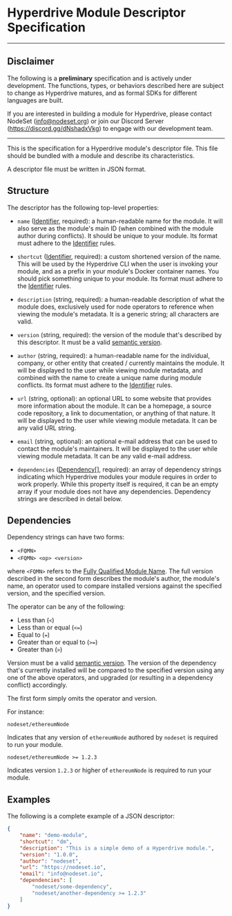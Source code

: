 # Hyperdrive Module Descriptor Specification

---

## Disclaimer

The following is a **preliminary** specification and is actively under development. The functions, types, or behaviors described here are subject to change as Hyperdrive matures, and as formal SDKs for different languages are built.

If you are interested in building a module for Hyperdrive, please contact NodeSet (info@nodeset.org) or join our Discord Server (https://discord.gg/dNshadxVkg) to engage with our development team.

---

This is the specification for a Hyperdrive module's descriptor file. This file should be bundled with a module and describe its characteristics.

A descriptor file must be written in JSON format.


## Structure

The descriptor has the following top-level properties:


- `name` ([Identifier](./types.md#identifier), required): a human-readable name for the module. It will also serve as the module's main ID (when combined with the module author during conflicts). It should be unique to your module. Its format must adhere to the [Identifier](./types.md#identifier) rules.

- `shortcut` ([Identifier](./types.md#identifier), required): a custom shortened version of the name. This will be used by the Hyperdrive CLI when the user is invoking your module, and as a prefix in your module's Docker container names. You should pick something unique to your module. Its format must adhere to the [Identifier](./types.md#identifier) rules.

- `description` (string, required): a human-readable description of what the module does, exclusively used for node operators to reference when viewing the module's metadata. It is a generic string; all characters are valid.

- `version` (string, required): the version of the module that's described by this descriptor. It must be a valid [semantic version](https://semver.org/).

- `author` (string, required): a human-readable name for the individual, company, or other entity that created / currently maintains the module. It will be displayed to the user while viewing module metadata, and combined with the name to create a unique name during module conflicts. Its format must adhere to the [Identifier](./types.md#identifier) rules.

- `url` (string, optional): an optional URL to some website that provides more information about the module. It can be a homepage, a source code repository, a link to documentation, or anything of that nature. It will be displayed to the user while viewing module metadata. It can be any valid URL string.

- `email` (string, optional): an optional e-mail address that can be used to contact the module's maintainers. It will be displayed to the user while viewing module metadata. It can be any valid e-mail address.

- `dependencies` ([Dependency\[\]](#dependencies), required): an array of dependency strings indicating which Hyperdrive modules your module requires in order to work properly. While this property itself is required, it can be an empty array if your module does not have any dependencies. Dependency strings are described in detail below.


## Dependencies

Dependency strings can have two forms:

- `<FQMN>`
- `<FQMN> <op> <version>`

where `<FQMN>` refers to the [Fully Qualified Module Name](./types.md#fully-qualified-module-name). The full version described in the second form describes the module's author, the module's name, an operator used to compare installed versions against the specified version, and the specified version.

The operator can be any of the following:

- Less than (`<`)
- Less than or equal (`<=`)
- Equal to (`=`)
- Greater than or equal to (`>=`)
- Greater than (`>`)

Version must be a valid [semantic version](https://semver.org/). The version of the dependency that's currently installed will be compared to the specified version using any one of the above operators, and upgraded (or resulting in a dependency conflict) accordingly.

The first form simply omits the operator and version.

For instance:

```
nodeset/ethereumNode
```

Indicates that any version of `ethereumNode` authored by `nodeset` is required to run your module.

```
nodeset/ethereumNode >= 1.2.3
```

Indicates version `1.2.3` or higher of `ethereumNode` is required to run your module. 


## Examples

The following is a complete example of a JSON descriptor:

```json
{
    "name": "demo-module",
    "shortcut": "dm",
    "description": "This is a simple demo of a Hyperdrive module.",
    "version": "1.0.0",
    "author": "nodeset",
    "url": "https://nodeset.io",
    "email": "info@nodeset.io",
    "dependencies": [
        "nodeset/some-dependency",
        "nodeset/another-dependency >= 1.2.3"
    ]
}
```